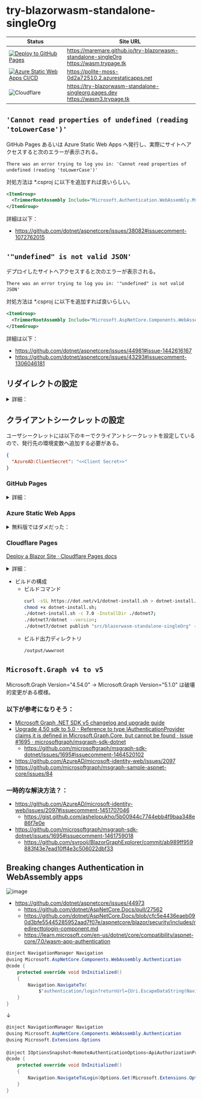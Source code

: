 # try-blazorwasm-standalone-singleOrg

| Status | Site URL |
|--|--|
| [![Deploy to GitHub Pages](https://github.com/MareMare/try-blazorwasm-standalone-singleOrg/actions/workflows/cd-ghpages.yml/badge.svg?branch=main)](https://github.com/MareMare/try-blazorwasm-standalone-singleOrg/actions/workflows/cd-ghpages.yml) | https://maremare.github.io/try-blazorwasm-standalone-singleOrg <br> https://wasm.trypage.tk |
| [![Azure Static Web Apps CI/CD](https://github.com/MareMare/try-blazorwasm-standalone-singleOrg/actions/workflows/azure-static-web-apps-polite-moss-0d2a72510.yml/badge.svg?branch=main)](https://github.com/MareMare/try-blazorwasm-standalone-singleOrg/actions/workflows/azure-static-web-apps-polite-moss-0d2a72510.yml) | https://polite-moss-0d2a72510.2.azurestaticapps.net |
| ![Cloudflare](https://img.shields.io/badge/Cloudflare-F38020?style=for-the-badge&logo=Cloudflare&logoColor=white) | https://try-blazorwasm-standalone-singleorg.pages.dev <br> https://wasm3.trypage.tk |

## `'Cannot read properties of undefined (reading 'toLowerCase')'`

GitHub Pages あるいは Azure Static Web Apps へ発行し、実際にサイトへアクセスすると次のエラーが表示される。
```
There was an error trying to log you in: 'Cannot read properties of undefined (reading 'toLowerCase')'
```

対処方法は *.csproj に以下を追加すれば良いらしい。
```xml
<ItemGroup>
  <TrimmerRootAssembly Include="Microsoft.Authentication.WebAssembly.Msal" />
</ItemGroup>
```

詳細は以下：
* https://github.com/dotnet/aspnetcore/issues/38082#issuecomment-1072762015

## `'"undefined" is not valid JSON'`
デプロイしたサイトへアクセスすると次のエラーが表示される。
```
There was an error trying to log you in: '"undefined" is not valid JSON'
```

対処方法は *.csproj に以下を追加すれば良いらしい。
```xml
<ItemGroup>
  <TrimmerRootAssembly Include="Microsoft.AspNetCore.Components.WebAssembly.Authentication" />
</ItemGroup>
```

詳細は以下：
* https://github.com/dotnet/aspnetcore/issues/44981#issue-1442616167
* https://github.com/dotnet/aspnetcore/issues/43293#issuecomment-1306046181

## リダイレクトの設定

<details>
<summary>詳細：</summary>

![](assets/AAD-redirect-setting.png)

</details>

## クライアントシークレットの設定
ユーザシークレットには以下のキーでクライアントシークレットを設定しているので、発行先の環境変数へ追加する必要がある。
```json
{
  "AzureAD:ClientSecret": "<<Client Secret>>"
}
```
### GitHub Pages

<details>
<summary>詳細：</summary>

![](assets/gh-pages-environment-secrets.png)

</details>

### Azure Static Web Apps

<details>
<summary>無料版ではダメだった：</summary>

![](assets/static-web-app-configuration.png)

![](assets/AADSTS900043.png)

[Azure AD 認証と承認のエラー コード \- Microsoft Entra \| Microsoft Learn](https://learn.microsoft.com/ja-jp/azure/active-directory/develop/reference-aadsts-error-codes)

* AADSTS90043	
    > NationalCloudAuthCodeRedirection - 機能が無効になっています。


もしかして無料のホスティングプランだと設定できない？

![](assets/static-web-app-404.png)

以下が参考になりそう…

1. [Azure Static Web Apps の認証と承認 \| Microsoft Learn](https://learn.microsoft.com/ja-jp/azure/static-web-apps/authentication-authorization?tabs=invitations) （マネージド認証）
    > 1 構成済みの Azure Active Directory プロバイダーは、Microsoft アカウントでサインインを許可します。
    > 
    > 特定の Active Directory テナントにログインを制限するには、[カスタム Azure Active Directory プロバイダー] を構成します。
2. [Azure Static Web Apps でのカスタム認証 \| Microsoft Learn](https://learn.microsoft.com/ja-jp/azure/static-web-apps/authentication-custom?tabs=aad) （カスタム認証）
    > カスタム認証は、Azure Static Web Apps Standard プランでのみ使用できます。
3. [Azure Static Web AppsのアプリにAzure ADカスタム認証機能を追加](https://itc-engineering-blog.netlify.app/blogs/azure-static-web-apps-auth)
    > ## マネージド認証
    > > Azure AD のどのテナントでもログインできてしまいます。
    
    やりたいことは「カスタム認証」が適している。が、しかし無料が良かった…
    ここで断念。

</details>

### Cloudflare Pages
[Deploy a Blazor Site · Cloudflare Pages docs](https://developers.cloudflare.com/pages/framework-guides/deploy-a-blazor-site/#creating-the-build-script)

<details>
<summary>詳細：</summary>

![](assets/cloudflare-pages-config.png)

</details>

* ビルドの構成
  * ビルドコマンド
    ```sh
    curl -sSL https://dot.net/v1/dotnet-install.sh > dotnet-install.sh;
    chmod +x dotnet-install.sh;
    ./dotnet-install.sh -c 7.0 -InstallDir ./dotnet7;
    ./dotnet7/dotnet --version;
    ./dotnet7/dotnet publish "src/blazorwasm-standalone-singleOrg" -c Release -o output;
    ```
  * ビルド出力ディレクトリ
    ```sh
    /output/wwwroot
    ```

## `Microsoft.Graph v4 to v5`
Microsoft.Graph Version="4.54.0" → Microsoft.Graph Version="5.1.0" は破壊的変更がある模様。

### 以下が参考になりそう：
* [Microsoft Graph \.NET SDK v5 changelog and upgrade guide](https://github.com/microsoftgraph/msgraph-sdk-dotnet/blob/feature/5.0/docs/upgrade-to-v5.md)
* [Upgrade 4\.50 sdk to 5\.0 \- Reference to type IAuthenticationProvider claims it is defined in Microsoft\.Graph\.Core, but cannot be found · Issue \#1695 · microsoftgraph/msgraph\-sdk\-dotnet](https://github.com/microsoftgraph/msgraph-sdk-dotnet/issues/1695)
  * https://github.com/microsoftgraph/msgraph-sdk-dotnet/issues/1695#issuecomment-1464520102
* https://github.com/AzureAD/microsoft-identity-web/issues/2097
* https://github.com/microsoftgraph/msgraph-sample-aspnet-core/issues/84

### 一時的な解決方法？：
* https://github.com/AzureAD/microsoft-identity-web/issues/2097#issuecomment-1451707046
  * https://gist.github.com/ashelopukho/5b00944c7744ebb4f9baa348e86f7e0e
* https://github.com/microsoftgraph/msgraph-sdk-dotnet/issues/1695#issuecomment-1461759018
  * https://github.com/svrooij/BlazorGraphExplorer/commit/ab989ff959883f43e7ead10ff4e3c506022dbf33

## Breaking changes Authentication in WebAssembly apps
![image](https://user-images.githubusercontent.com/807378/226430419-706da0c0-3dd9-42c1-b12d-63cd50378182.png)
* https://github.com/dotnet/aspnetcore/issues/44973
  * https://github.com/dotnet/AspNetCore.Docs/pull/27562
  * https://github.com/dotnet/AspNetCore.Docs/blob/cfc5e4436eaeb090d3bfe55445285952aad7f07e/aspnetcore/blazor/security/includes/redirecttologin-component.md
  * https://learn.microsoft.com/en-us/dotnet/core/compatibility/aspnet-core/7.0/wasm-app-authentication

```cs
@inject NavigationManager Navigation
@using Microsoft.AspNetCore.Components.WebAssembly.Authentication
@code {
    protected override void OnInitialized()
    {
        Navigation.NavigateTo(
            $"authentication/login?returnUrl={Uri.EscapeDataString(Navigation.Uri)}");
    }
}
```
↓
```cs
@inject NavigationManager Navigation
@using Microsoft.AspNetCore.Components.WebAssembly.Authentication
@using Microsoft.Extensions.Options

@inject IOptionsSnapshot<RemoteAuthenticationOptions<ApiAuthorizationProviderOptions>> Options
@code {
    protected override void OnInitialized()
    {
        Navigation.NavigateToLogin(Options.Get(Microsoft.Extensions.Options.Options.DefaultName).AuthenticationPaths.LogInPath);
    }
}
```
